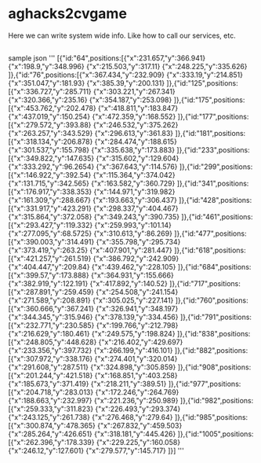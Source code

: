 # aghacks2cvgame

Here we can write system wide info. Like how to call our services, etc.
##
sample json
'''
[{"id:"64",positions:[{"x":231.657,"y":366.941} {"x":198.9,"y":348.996} {"x":215.503,"y":317.11} {"x":248.225,"y":335.626} ]},{"id:"76",positions:[{"x":367.434,"y":232.909} {"x":333.19,"y":214.851} {"x":351.047,"y":181.93} {"x":385.39,"y":200.131} ]},{"id:"125",positions:[{"x":336.727,"y":285.711} {"x":303.221,"y":267.341} {"x":320.366,"y":235.16} {"x":354.187,"y":253.098} ]},{"id:"175",positions:[{"x":453.762,"y":202.478} {"x":418.811,"y":183.847} {"x":437.019,"y":150.254} {"x":472.359,"y":168.552} ]},{"id:"177",positions:[{"x":279.572,"y":393.88} {"x":246.532,"y":375.262} {"x":263.257,"y":343.529} {"x":296.613,"y":361.83} ]},{"id:"181",positions:[{"x":318.134,"y":206.878} {"x":284.474,"y":188.615} {"x":301.537,"y":155.798} {"x":335.638,"y":173.883} ]},{"id:"233",positions:[{"x":349.822,"y":147.635} {"x":315.602,"y":129.604} {"x":333.292,"y":96.2654} {"x":367.643,"y":114.576} ]},{"id:"299",positions:[{"x":146.922,"y":392.54} {"x":115.364,"y":374.042} {"x":131.715,"y":342.565} {"x":163.582,"y":360.729} ]},{"id:"341",positions:[{"x":176.917,"y":338.353} {"x":144.971,"y":319.982} {"x":161.309,"y":288.667} {"x":193.663,"y":306.437} ]},{"id:"428",positions:[{"x":331.917,"y":423.291} {"x":298.337,"y":404.467} {"x":315.864,"y":372.058} {"x":349.243,"y":390.735} ]},{"id:"461",positions:[{"x":293.427,"y":119.332} {"x":259.993,"y":101.14} {"x":277.095,"y":68.5725} {"x":310.613,"y":86.269} ]},{"id:"477",positions:[{"x":390.003,"y":314.491} {"x":355.798,"y":295.734} {"x":373.419,"y":263.25} {"x":407.901,"y":281.447} ]},{"id:"618",positions:[{"x":421.257,"y":261.519} {"x":386.792,"y":242.909} {"x":404.447,"y":209.84} {"x":439.462,"y":228.105} ]},{"id:"684",positions:[{"x":399.57,"y":173.888} {"x":364.931,"y":155.666} {"x":382.919,"y":122.191} {"x":417.892,"y":140.52} ]},{"id:"717",positions:[{"x":287.891,"y":259.459} {"x":254.508,"y":241.154} {"x":271.589,"y":208.891} {"x":305.025,"y":227.141} ]},{"id:"760",positions:[{"x":360.666,"y":367.241} {"x":326.941,"y":348.197} {"x":344.345,"y":315.946} {"x":378.139,"y":334.456} ]},{"id:"791",positions:[{"x":232.771,"y":230.585} {"x":199.766,"y":212.798} {"x":216.629,"y":180.461} {"x":249.575,"y":198.824} ]},{"id:"838",positions:[{"x":248.805,"y":448.628} {"x":216.402,"y":429.697} {"x":233.356,"y":397.732} {"x":266.199,"y":416.101} ]},{"id:"882",positions:[{"x":307.972,"y":338.176} {"x":274.401,"y":320.014} {"x":291.608,"y":287.511} {"x":324.898,"y":305.859} ]},{"id:"908",positions:[{"x":201.244,"y":421.518} {"x":168.851,"y":403.258} {"x":185.673,"y":371.419} {"x":218.211,"y":389.51} ]},{"id:"977",positions:[{"x":204.718,"y":283.013} {"x":172.246,"y":264.769} {"x":188.663,"y":232.997} {"x":221.236,"y":250.989} ]},{"id:"982",positions:[{"x":259.333,"y":311.823} {"x":226.493,"y":293.374} {"x":243.125,"y":261.738} {"x":276.468,"y":279.64} ]},{"id:"985",positions:[{"x":300.874,"y":478.365} {"x":267.832,"y":459.503} {"x":285.264,"y":426.651} {"x":318.181,"y":445.426} ]},{"id:"1005",positions:[{"x":262.396,"y":178.339} {"x":229.225,"y":160.058} {"x":246.12,"y":127.601} {"x":279.577,"y":145.717} ]}]
'''
